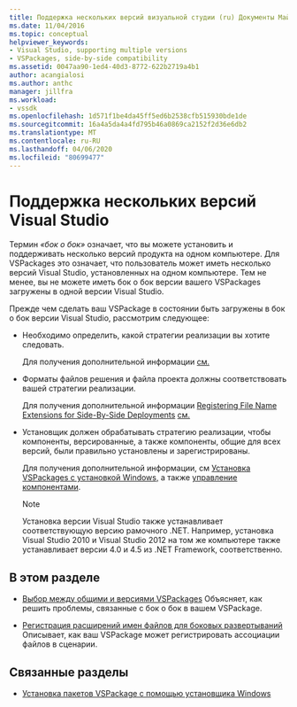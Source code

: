 ```yaml
---
title: Поддержка нескольких версий визуальной студии (ru) Документы Майкрософт
ms.date: 11/04/2016
ms.topic: conceptual
helpviewer_keywords:
- Visual Studio, supporting multiple versions
- VSPackages, side-by-side compatibility
ms.assetid: 0047aa90-1ed4-40d3-8772-622b2719a4b1
author: acangialosi
ms.author: anthc
manager: jillfra
ms.workload:
- vssdk
ms.openlocfilehash: 1d571f1be4da45ff5ed6b2538cfb515930bde1de
ms.sourcegitcommit: 16a4a5da4a4fd795b46a0869ca2152f2d36e6db2
ms.translationtype: MT
ms.contentlocale: ru-RU
ms.lasthandoff: 04/06/2020
ms.locfileid: "80699477"
---
```

# <a name="supporting-multiple-versions-of-visual-studio"></a>Поддержка нескольких версий Visual Studio
Термин *«бок о бок»* означает, что вы можете установить и поддерживать несколько версий продукта на одном компьютере. Для VSPackages это означает, что пользователь может иметь несколько версий Visual Studio, установленных на одном компьютере. Тем не менее, вы не можете иметь бок о бок версии вашего VSPackages загружены в одной версии Visual Studio.

 Прежде чем сделать ваш VSPackage в состоянии быть загружены в бок о бок версии Visual Studio, рассмотрим следующее:

- Необходимо определить, какой стратегии реализации вы хотите следовать.

   Для получения дополнительной информации [см.](../extensibility/choosing-between-shared-and-versioned-vspackages.md)

- Форматы файлов решения и файла проекта должны соответствовать вашей стратегии реализации.

   Для получения дополнительной информации [Registering File Name Extensions for Side-By-Side Deployments](../extensibility/registering-file-name-extensions-for-side-by-side-deployments.md) [см.](../extensibility/internals/upgrading-projects.md#upgrading-custom-projects)

- Установщик должен обрабатывать стратегию реализации, чтобы компоненты, версированные, а также компоненты, общие для всех версий, были правильно установлены и зарегистрированы.

   Для получения дополнительной информации, см [Установка VSPackages с установкой Windows,](../extensibility/internals/installing-vspackages-with-windows-installer.md) а также [управление компонентами](../extensibility/internals/component-management.md).

  > [!NOTE]
  > Установка версии Visual Studio также устанавливает соответствующую версию рамочного .NET. Например, установка Visual Studio 2010 и Visual Studio 2012 на том же компьютере также устанавливает версии 4.0 и 4.5 из .NET Framework, соответственно.

## <a name="in-this-section"></a>В этом разделе
- [Выбор между общими и версиями VSPackages](../extensibility/choosing-between-shared-and-versioned-vspackages.md) Объясняет, как решить проблемы, связанные с бок о бок в вашем VSPackage.

- [Регистрация расширений имен файлов для боковых развертываний](../extensibility/registering-file-name-extensions-for-side-by-side-deployments.md) Описывает, как ваш VSPackage может регистрировать ассоциации файлов в сценарии.

## <a name="related-sections"></a>Связанные разделы
- [Установка пакетов VSPackage с помощью установщика Windows](../extensibility/internals/installing-vspackages-with-windows-installer.md)

